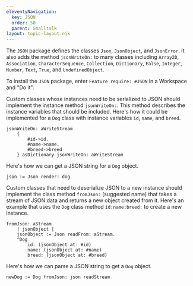 ```yaml
---
eleventyNavigation:
  key: JSON
  order: 50
  parent: Smalltalk
layout: topic-layout.njk
---
```


The `JSON` package defines the classes `Json`, `JsonObject`, and `JsonError`.
It also adds the method `jsonWriteOn:` to many classes including
`Array2D`, `Association`, `CharacterSequence`, `Collection`, `Dictionary`,
`False`, `Integer`, `Number`, `Text`, `True`, and `UndefinedObject`.

To install the `JSON` package,
enter `Feature require: #JSON` in a Workspace and "Do it".

Custom classes whose instances need to be serialized to JSON
should implement the instance method `jsonWriteOn:`.
This method describes the instance variables that should be included.
Here's how it could be implemented for a `Dog` class
with instance variables `id`, `name`, and `breed`.

```smalltalk
jsonWriteOn: aWriteStream
    {
        #id->id.
        #name->name.
        #breed->breed
    } asDictionary jsonWriteOn: aWriteStream
```

Here's how we can get a JSON string for a `Dog` object.

```smalltalk
json := Json render: dog
```

Custom classes that need to deserialize JSON to a new instance
should implement the class method `fromJson:` (suggested name)
that takes a stream of JSON data and returns a new object created from it.
Here's an example that uses the `Dog` class method `id:name:breed:`
to create a new instance.

```smalltalk
fromJson: aStream
    | jsonObject |
    jsonObject := Json readFrom: aStream.
    ^Dog
        id: (jsonObject at: #id)
        name: (jsonObject at: #name)
        breed: (jsonObject at: #breed)
```

Here's how we can parse a JSON string to get a `Dog` object.

```smalltalk
newDog := Dog fromJson: json readStream
```
